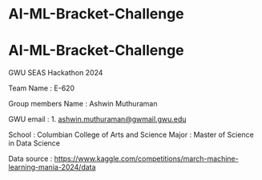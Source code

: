 # AI-ML-Bracket-Challenge

# AI-ML-Bracket-Challenge
GWU SEAS Hackathon 2024 

Team Name : E-620

Group members Name : Ashwin Muthuraman
           
GWU email : 1. ashwin.muthuraman@gwmail.gwu.edu

School : Columbian College of Arts and Science
Major : Master of Science in Data Science

Data source : https://www.kaggle.com/competitions/march-machine-learning-mania-2024/data
